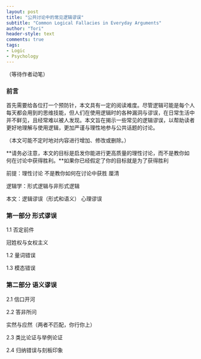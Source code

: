 ```yaml
---
layout: post
title: "公共讨论中的常见逻辑谬误"
subtitle: "Common Logical Fallacies in Everyday Arguments"
author: "Tori"
header-style: text
comments: true
tags: 
- Logic
- Psychology
---
```


（等待作者动笔）

### 前言

首先需要给各位打一个预防针，本文具有一定的阅读难度。尽管逻辑可能是每个人每天都会用到的思维技能，但人们在使用逻辑时的各种漏洞与谬误，在日常生活中并不鲜见，且经常难以被人发现。本文旨在揭示一些常见的逻辑谬误，以帮助读者更好地理解与使用逻辑，更加严谨与理性地参与公共话题的讨论。

（本文可能不定时地对内容进行增加、修改或删除。）

**请务必注意，本文的目标是启发你能进行更高质量的理性讨论，而不是教你如何在讨论中获得胜利。**如果你已经假定了你的目标就是为了获得胜利

前提：理性讨论 不是教你如何在讨论中获胜 厘清

逻辑学：形式逻辑与非形式逻辑

本文：逻辑谬误（形式和语义） 心理谬误

### 第一部分 形式谬误

1.1 否定前件

冠姓权与女权主义

1.2 量词错误

1.3 模态错误

### 第二部分 语义谬误

2.1 信口开河

2.2 答非所问

实然与应然（两者不匹配，你行你上）

2.3 类比论证与举例论证

2.4 归纳错误与刻板印象